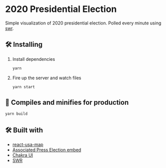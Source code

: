# 2020 Presidential Election

Simple visualization of 2020 presidential election. Polled every minute using [swr](https://swr.vercel.app/).

## 🛠 Installing

1. Install dependencies

   ```bash
   yarn
   ```

2. Fire up the server and watch files

   ```bash
   yarn start
   ```

## 🚀 Compiles and minifies for production

```bash
yarn build
```

## 🛠 Built with

- [react-usa-map](https://github.com/gabidavila/react-usa-map)
- [Associated Press Election embed](https://interactives.ap.org/elections-2020/?date=2020-11-03&site=3963721c-31fd-40bc-aca2-c80b8ec512ec&map=geo)
- [Chakra UI](https://next.chakra-ui.com/)
- [SWR](https://swr.vercel.app/)
